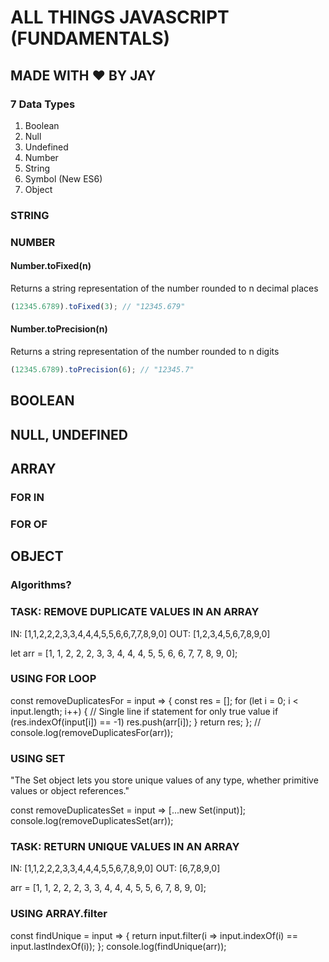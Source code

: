 # ALL THINGS JAVASCRIPT (FUNDAMENTALS)

## MADE WITH ♥ BY JAY

### 7 Data Types

1. Boolean
2. Null
3. Undefined
4. Number
5. String
6. Symbol (New ES6)
7. Object

### STRING

### NUMBER

#### Number.toFixed(n)

Returns a string representation of the number rounded to n decimal places

```js
(12345.6789).toFixed(3); // "12345.679"
```

#### Number.toPrecision(n)

Returns a string representation of the number rounded to n digits

```js
(12345.6789).toPrecision(6); // "12345.7"
```

## BOOLEAN

## NULL, UNDEFINED

## ARRAY

### FOR IN

### FOR OF

## OBJECT

### Algorithms?

### TASK: REMOVE DUPLICATE VALUES IN AN ARRAY

IN: [1,1,2,2,2,3,3,4,4,4,5,5,6,6,7,7,8,9,0]
OUT: [1,2,3,4,5,6,7,8,9,0]

let arr = [1, 1, 2, 2, 2, 3, 3, 4, 4, 4, 5, 5, 6, 6, 7, 7, 8, 9, 0];

### USING FOR LOOP

const removeDuplicatesFor = input => {
const res = [];
for (let i = 0; i < input.length; i++) {
// Single line if statement for only true value
if (res.indexOf(input[i]) == -1) res.push(arr[i]);
}
return res;
};
// console.log(removeDuplicatesFor(arr));

### USING SET

"The Set object lets you store unique values of any type, whether primitive values or object references."

const removeDuplicatesSet = input => [...new Set(input)];
console.log(removeDuplicatesSet(arr));

### TASK: RETURN UNIQUE VALUES IN AN ARRAY

IN: [1,1,2,2,2,3,3,4,4,4,5,5,6,7,8,9,0]
OUT: [6,7,8,9,0]

arr = [1, 1, 2, 2, 2, 3, 3, 4, 4, 4, 5, 5, 6, 7, 8, 9, 0];

### USING ARRAY.filter

const findUnique = input => {
return input.filter(i => input.indexOf(i) == input.lastIndexOf(i));
};
console.log(findUnique(arr));
